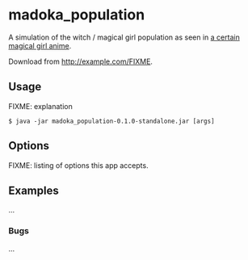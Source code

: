 # madoka_population

A simulation of the witch / magical girl population as seen in [a certain magical girl anime](http://en.wikipedia.org/wiki/Puella_Magi_Madoka_Magica).



Download from http://example.com/FIXME.

## Usage

FIXME: explanation

    $ java -jar madoka_population-0.1.0-standalone.jar [args]

## Options

FIXME: listing of options this app accepts.

## Examples

...

### Bugs

...


